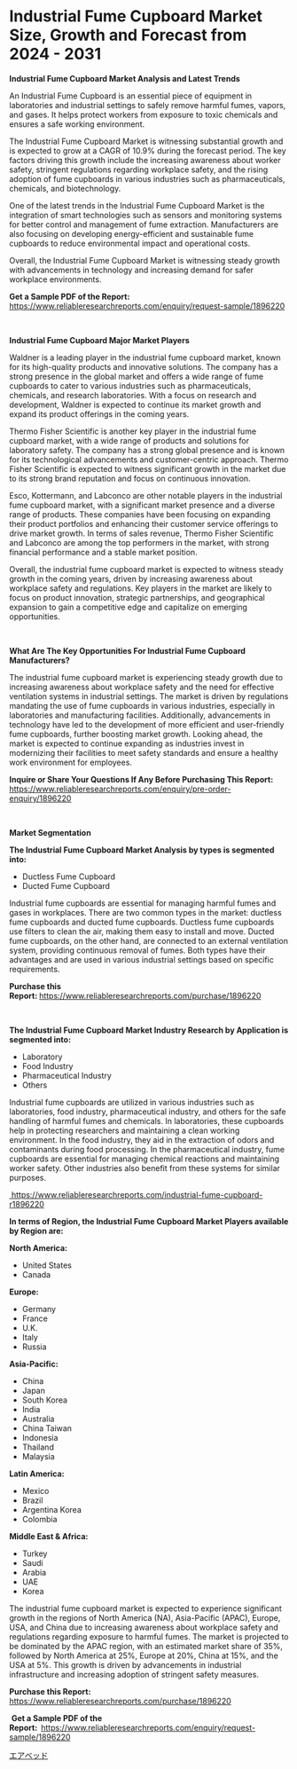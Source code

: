 <p><h1>Industrial Fume Cupboard Market Size, Growth and Forecast from 2024 - 2031</h1></p><p><strong>Industrial Fume Cupboard Market Analysis and Latest Trends</strong></p>
<p><p>An Industrial Fume Cupboard is an essential piece of equipment in laboratories and industrial settings to safely remove harmful fumes, vapors, and gases. It helps protect workers from exposure to toxic chemicals and ensures a safe working environment.</p><p>The Industrial Fume Cupboard Market is witnessing substantial growth and is expected to grow at a CAGR of 10.9% during the forecast period. The key factors driving this growth include the increasing awareness about worker safety, stringent regulations regarding workplace safety, and the rising adoption of fume cupboards in various industries such as pharmaceuticals, chemicals, and biotechnology.</p><p>One of the latest trends in the Industrial Fume Cupboard Market is the integration of smart technologies such as sensors and monitoring systems for better control and management of fume extraction. Manufacturers are also focusing on developing energy-efficient and sustainable fume cupboards to reduce environmental impact and operational costs.</p><p>Overall, the Industrial Fume Cupboard Market is witnessing steady growth with advancements in technology and increasing demand for safer workplace environments.</p></p>
<p><strong>Get a Sample PDF of the Report:&nbsp;</strong> <a href="https://www.reliableresearchreports.com/enquiry/request-sample/1896220">https://www.reliableresearchreports.com/enquiry/request-sample/1896220</a></p>
<p>&nbsp;</p>
<p><strong>Industrial Fume Cupboard Major Market Players</strong></p>
<p><p>Waldner is a leading player in the industrial fume cupboard market, known for its high-quality products and innovative solutions. The company has a strong presence in the global market and offers a wide range of fume cupboards to cater to various industries such as pharmaceuticals, chemicals, and research laboratories. With a focus on research and development, Waldner is expected to continue its market growth and expand its product offerings in the coming years.</p><p>Thermo Fisher Scientific is another key player in the industrial fume cupboard market, with a wide range of products and solutions for laboratory safety. The company has a strong global presence and is known for its technological advancements and customer-centric approach. Thermo Fisher Scientific is expected to witness significant growth in the market due to its strong brand reputation and focus on continuous innovation.</p><p>Esco, Kottermann, and Labconco are other notable players in the industrial fume cupboard market, with a significant market presence and a diverse range of products. These companies have been focusing on expanding their product portfolios and enhancing their customer service offerings to drive market growth. In terms of sales revenue, Thermo Fisher Scientific and Labconco are among the top performers in the market, with strong financial performance and a stable market position.</p><p>Overall, the industrial fume cupboard market is expected to witness steady growth in the coming years, driven by increasing awareness about workplace safety and regulations. Key players in the market are likely to focus on product innovation, strategic partnerships, and geographical expansion to gain a competitive edge and capitalize on emerging opportunities.</p></p>
<p>&nbsp;</p>
<p><strong>What Are The Key Opportunities For Industrial Fume Cupboard Manufacturers?</strong></p>
<p><p>The industrial fume cupboard market is experiencing steady growth due to increasing awareness about workplace safety and the need for effective ventilation systems in industrial settings. The market is driven by regulations mandating the use of fume cupboards in various industries, especially in laboratories and manufacturing facilities. Additionally, advancements in technology have led to the development of more efficient and user-friendly fume cupboards, further boosting market growth. Looking ahead, the market is expected to continue expanding as industries invest in modernizing their facilities to meet safety standards and ensure a healthy work environment for employees.</p></p>
<p><strong>Inquire or Share Your Questions If Any Before Purchasing This Report:</strong> <a href="https://www.reliableresearchreports.com/enquiry/pre-order-enquiry/1896220">https://www.reliableresearchreports.com/enquiry/pre-order-enquiry/1896220</a></p>
<p>&nbsp;</p>
<p><strong>Market Segmentation</strong></p>
<p><strong>The Industrial Fume Cupboard Market Analysis by types is segmented into:</strong></p>
<p><ul><li>Ductless Fume Cupboard</li><li>Ducted Fume Cupboard</li></ul></p>
<p><p>Industrial fume cupboards are essential for managing harmful fumes and gases in workplaces. There are two common types in the market: ductless fume cupboards and ducted fume cupboards. Ductless fume cupboards use filters to clean the air, making them easy to install and move. Ducted fume cupboards, on the other hand, are connected to an external ventilation system, providing continuous removal of fumes. Both types have their advantages and are used in various industrial settings based on specific requirements.</p></p>
<p><strong>Purchase this Report:&nbsp;</strong><a href="https://www.reliableresearchreports.com/purchase/1896220">https://www.reliableresearchreports.com/purchase/1896220</a></p>
<p>&nbsp;</p>
<p><strong>The Industrial Fume Cupboard Market Industry Research by Application is segmented into:</strong></p>
<p><ul><li>Laboratory</li><li>Food Industry</li><li>Pharmaceutical Industry</li><li>Others</li></ul></p>
<p><p>Industrial fume cupboards are utilized in various industries such as laboratories, food industry, pharmaceutical industry, and others for the safe handling of harmful fumes and chemicals. In laboratories, these cupboards help in protecting researchers and maintaining a clean working environment. In the food industry, they aid in the extraction of odors and contaminants during food processing. In the pharmaceutical industry, fume cupboards are essential for managing chemical reactions and maintaining worker safety. Other industries also benefit from these systems for similar purposes.</p></p>
<p><a href="https://www.reliableresearchreports.com/industrial-fume-cupboard-r1896220">&nbsp;https://www.reliableresearchreports.com/industrial-fume-cupboard-r1896220</a></p>
<p><strong>In terms of Region, the Industrial Fume Cupboard Market Players available by Region are:</strong></p>
<p>
    <p> <strong> North America: </strong>
        <ul>
            <li>United States</li>
            <li>Canada</li>
        </ul>
        </p> 
    <p> <strong> Europe: </strong>
        <ul>
            <li>Germany</li>
            <li>France</li>
            <li>U.K.</li>
            <li>Italy</li>
            <li>Russia</li>
        </ul>
        </p> 
    <p> <strong> Asia-Pacific: </strong>
        <ul>
            <li>China</li>
            <li>Japan</li>
            <li>South Korea</li>
            <li>India</li>
            <li>Australia</li>
            <li>China Taiwan</li>
            <li>Indonesia</li>
            <li>Thailand</li>
            <li>Malaysia</li>
        </ul>
        </p> 
    <p> <strong> Latin America: </strong>
        <ul>
            <li>Mexico</li>
            <li>Brazil</li>
            <li>Argentina Korea</li>
            <li>Colombia</li>
        </ul>
        </p> 
    <p> <strong> Middle East & Africa: </strong>
        <ul>
            <li>Turkey</li>
            <li>Saudi</li>
            <li>Arabia</li>
            <li>UAE</li>
            <li>Korea</li>
        </ul>
    </p>
    </p>
<p><p>The industrial fume cupboard market is expected to experience significant growth in the regions of North America (NA), Asia-Pacific (APAC), Europe, USA, and China due to increasing awareness about workplace safety and regulations regarding exposure to harmful fumes. The market is projected to be dominated by the APAC region, with an estimated market share of 35%, followed by North America at 25%, Europe at 20%, China at 15%, and the USA at 5%. This growth is driven by advancements in industrial infrastructure and increasing adoption of stringent safety measures.</p></p>
<p><strong>Purchase this Report: </strong><a href="https://www.reliableresearchreports.com/purchase/1896220">https://www.reliableresearchreports.com/purchase/1896220</a></p>
<p>&nbsp;<strong>Get a Sample PDF of the Report:&nbsp;&nbsp;</strong><a href="https://www.reliableresearchreports.com/enquiry/request-sample/1896220">https://www.reliableresearchreports.com/enquiry/request-sample/1896220</a></p>
<p><strong></strong></p>
<p><p><a href="https://github.com/zjkmgcs938405/Market-Research-Report-List-3/blob/main/9544817185900.md">エアベッド</a></p></p>
